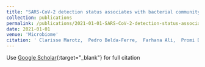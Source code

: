```yaml
---
title: "SARS-CoV-2 detection status associates with bacterial community composition in patients and the hospital environment"
collection: publications
permalink: /publications/2021-01-01-SARS-CoV-2-detection-status-associates-with-bacterial-community-composition-in-patients-and-the-hospital-environment
date: 2021-01-01
venue: 'Microbiome'
citation: ' Clarisse Marotz,  Pedro Belda-Ferre,  Farhana Ali,  Promi Das,  Shi Huang,  Kalen Cantrell,  Lingjing Jiang,  Cameron Martino,  Rachel Diner,  Gibraan Rahman,  et. al&quot;SARS-CoV-2 detection status associates with bacterial community composition in patients and the hospital environment.&quot; Microbiome, 2021.'
---
```

Use [Google Scholar](https://scholar.google.com/scholar?q=SARS+CoV+2+detection+status+associates+with+bacterial+community+composition+in+patients+and+the+hospital+environment){:target="_blank"} for full citation